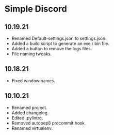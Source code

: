 # Simple Discord

## 10.19.21
 * Renamed Default-settings.json to settings.json.
 * Added a build script to generate an exe / bin file.
 * Added a button to remove the logs files. 
 * File naming tweaks.
## 10.18.21
 * Fixed window names.
## 10.10.21
  * Renamed project.
  * Added changelog.
  * Edited .pylintrc.
  * Removed autopep8 precommit hook.
  * Renamed virtualenv. 
